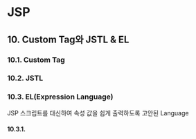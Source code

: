 ﻿# JSP

## 10. Custom Tag와 JSTL & EL  

### 10.1. Custom Tag  

### 10.2. JSTL  

### 10.3. EL(Expression Language)  
JSP 스크립트를 대신하여 속성 값을 쉽게 출력하도록 고안된 Language  

#### 10.3.1. 